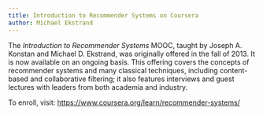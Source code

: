 ```yaml
---
title: Introduction to Recommender Systems on Coursera
author: Michael Ekstrand
---
```


The *Introduction to Recommender Systems* MOOC, taught by Joseph A. Konstan and
Michael D. Ekstrand, was originally offered in the fall of 2013.  It is now
available on an ongoing basis.  This offering covers the concepts of
recommender systems and many classical techniques, including content-based and
collaborative filtering; it also features interviews and guest lectures with
leaders from both academia and industry.

To enroll, visit: https://www.coursera.org/learn/recommender-systems/
